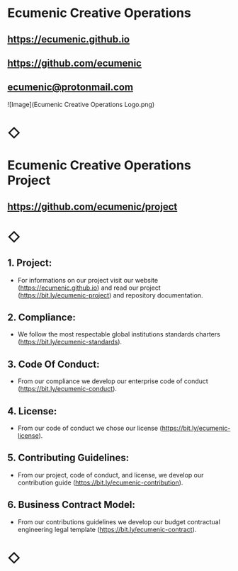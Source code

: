 # Ecumenic Creative Operations 
## https://ecumenic.github.io
## https://github.com/ecumenic
## ecumenic@protonmail.com

![Image](Ecumenic Creative Operations Logo.png)

# ◇

# Ecumenic Creative Operations Project
## https://github.com/ecumenic/project

# ◇

## 1. Project: 
* For informations on our project visit our website (https://ecumenic.github.io) and read our project (https://bit.ly/ecumenic-project) and repository documentation.

## 2. Compliance: 
* We follow the most respectable global institutions standards charters (https://bit.ly/ecumenic-standards).

## 3. Code Of Conduct:
* From our compliance we develop our enterprise code of conduct (https://bit.ly/ecumenic-conduct).

## 4. License:
* From our code of conduct we chose our license (https://bit.ly/ecumenic-license).

## 5. Contributing Guidelines:
* From our project, code of conduct, and license, we develop our contribution guide (https://bit.ly/ecumenic-contribution).

## 6. Business Contract Model:
* From our contributions guidelines we develop our budget contractual engineering legal template (https://bit.ly/ecumenic-contract).

# ◇
